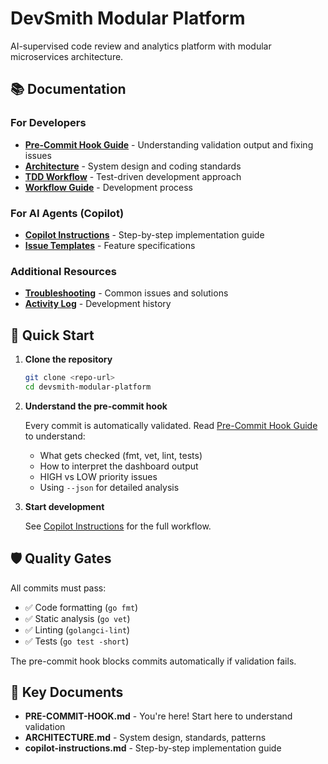 # DevSmith Modular Platform

AI-supervised code review and analytics platform with modular microservices architecture.

## 📚 Documentation

### For Developers
- **[Pre-Commit Hook Guide](.docs/PRE-COMMIT-HOOK.md)** - Understanding validation output and fixing issues
- **[Architecture](ARCHITECTURE.md)** - System design and coding standards
- **[TDD Workflow](DevsmithTDD.md)** - Test-driven development approach
- **[Workflow Guide](.docs/WORKFLOW-GUIDE.md)** - Development process

### For AI Agents (Copilot)
- **[Copilot Instructions](.github/copilot-instructions.md)** - Step-by-step implementation guide
- **[Issue Templates](.docs/issues/)** - Feature specifications

### Additional Resources
- **[Troubleshooting](.docs/TROUBLESHOOTING.md)** - Common issues and solutions
- **[Activity Log](.docs/devlog/copilot-activity.md)** - Development history

## 🚀 Quick Start

1. **Clone the repository**
   ```bash
   git clone <repo-url>
   cd devsmith-modular-platform
   ```

2. **Understand the pre-commit hook**

   Every commit is automatically validated. Read [Pre-Commit Hook Guide](.docs/PRE-COMMIT-HOOK.md) to understand:
   - What gets checked (fmt, vet, lint, tests)
   - How to interpret the dashboard output
   - HIGH vs LOW priority issues
   - Using `--json` for detailed analysis

3. **Start development**

   See [Copilot Instructions](.github/copilot-instructions.md) for the full workflow.

## 🛡️ Quality Gates

All commits must pass:
- ✅ Code formatting (`go fmt`)
- ✅ Static analysis (`go vet`)
- ✅ Linting (`golangci-lint`)
- ✅ Tests (`go test -short`)

The pre-commit hook blocks commits automatically if validation fails.

## 📖 Key Documents

- **PRE-COMMIT-HOOK.md** - You're here! Start here to understand validation
- **ARCHITECTURE.md** - System design, standards, patterns
- **copilot-instructions.md** - Step-by-step implementation guide
